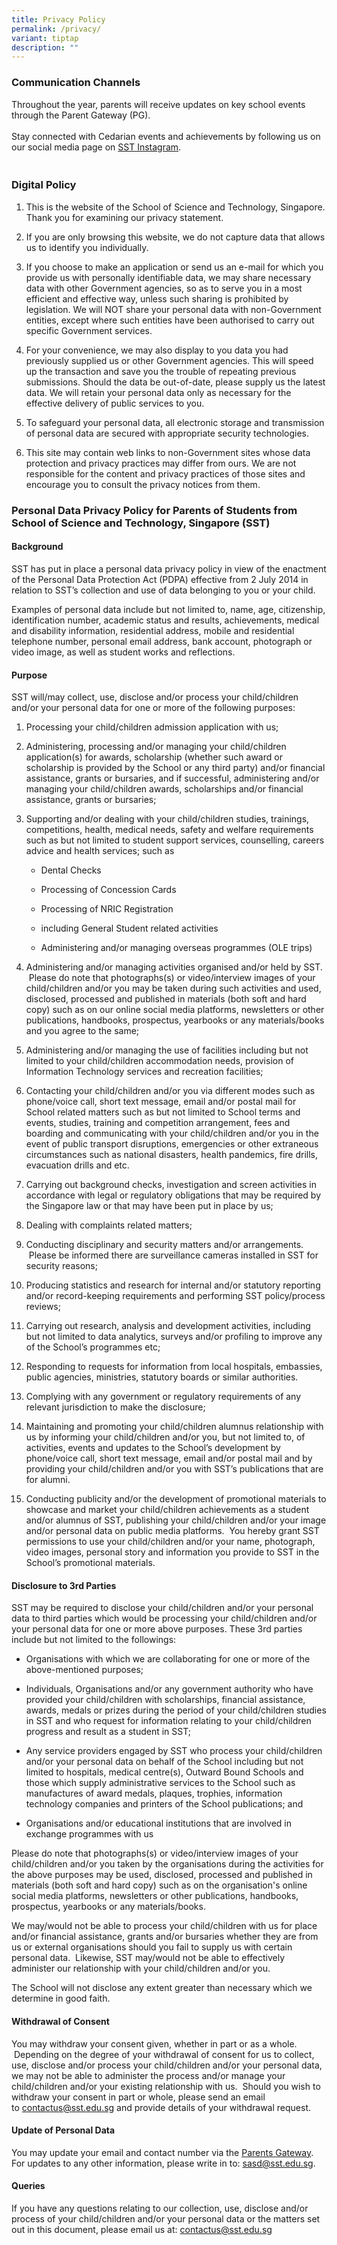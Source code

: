 ```yaml
---
title: Privacy Policy
permalink: /privacy/
variant: tiptap
description: ""
---
```

<h3><strong>Communication Channels</strong></h3>
<p>Throughout the year, parents will receive updates on key school events
through the Parent Gateway (PG).
<br>
<br>Stay connected with Cedarian events and achievements by following us on
our social media page on <a href="https://www.instagram.com/sst_edu_sg/" rel="noopener nofollow" target="_blank">SST Instagram</a>.</p>
<h3><br><strong>Digital Policy</strong></h3>
<ol data-tight="true" class="tight">
<li>
<p>This is the website of the School of Science and Technology, Singapore.
Thank you for examining our privacy statement.</p>
</li>
<li>
<p>If you are only browsing this website, we do not capture data that allows
us to identify you individually.</p>
</li>
<li>
<p>If you choose to make an application or send us an e-mail for which you
provide us with personally identifiable data, we may share necessary data
with other Government agencies, so as to serve you in a most efficient
and effective way, unless such sharing is prohibited by legislation. We
will NOT share your personal data with non-Government entities, except
where such entities have been authorised to carry out specific Government
services.</p>
</li>
<li>
<p>For your convenience, we may also display to you data you had previously
supplied us or other Government agencies. This will speed up the transaction
and save you the trouble of repeating previous submissions. Should the
data be out-of-date, please supply us the latest data. We will retain your
personal data only as necessary for the effective delivery of public services
to you.</p>
</li>
<li>
<p>To safeguard your personal data, all electronic storage and transmission
of personal data are secured with appropriate security technologies.</p>
</li>
<li>
<p>This site may contain web links to non-Government sites whose data protection
and privacy practices may differ from ours. We are not responsible for
the content and privacy practices of those sites and encourage you to consult
the privacy notices from them.</p>
</li>
</ol>
<h3><strong>Personal Data Privacy Policy for Parents of Students from School of Science and Technology, Singapore (SST)</strong></h3>
<h4><strong>Background</strong></h4>
<p>SST has put in place a personal data privacy policy in view of the enactment
of the Personal Data Protection Act (PDPA) effective from 2 July 2014 in
relation to SST’s collection and use of data belonging to you or your child.</p>
<p>Examples of personal data include but not limited to, name, age, citizenship,
identification number, academic status and results, achievements, medical
and disability information, residential address, mobile and residential
telephone number, personal email address, bank account, photograph or video
image, as well as student works and reflections.</p>
<h4><strong>Purpose</strong></h4>
<p>SST will/may collect, use, disclose and/or process your child/children
and/or your personal data for one or more of the following purposes:</p>
<ol data-tight="true" class="tight">
<li>
<p>Processing your child/children admission application with us;</p>
</li>
<li>
<p>Administering, processing and/or managing your child/children application(s)
for awards, scholarship (whether such award or scholarship is provided
by the School or any third party) and/or financial assistance, grants or
bursaries, and if successful, administering and/or managing your child/children
awards, scholarships and/or financial assistance, grants or bursaries;</p>
</li>
<li>
<p>Supporting and/or dealing with your child/children studies, trainings,
competitions, health, medical needs, safety and welfare requirements such
as but not limited to student support services, counselling, careers advice
and health services; such as</p>
<ul data-tight="true" class="tight">
<li>
<p>Dental Checks</p>
</li>
<li>
<p>Processing of Concession Cards</p>
</li>
<li>
<p>Processing of NRIC Registration</p>
</li>
<li>
<p>including General Student related activities</p>
</li>
<li>
<p>Administering and/or managing overseas programmes (OLE trips)</p>
</li>
</ul>
</li>
<li>
<p>Administering and/or managing activities organised and/or held by SST.
&nbsp;Please do note that photographs(s) or video/interview images of your
child/children and/or you may be taken during such activities and used,
disclosed, processed and published in materials (both soft and hard copy)
such as on our online social media platforms, newsletters or other publications,
handbooks, prospectus, yearbooks or any materials/books and you agree to
the same;</p>
</li>
<li>
<p>Administering and/or managing the use of facilities including but not
limited to your child/children accommodation needs, provision of Information
Technology services and recreation facilities;</p>
</li>
<li>
<p>Contacting your child/children and/or you via different modes such as
phone/voice call, short text message, email and/or postal mail for School
related matters such as but not limited to School terms and events, studies,
training and competition arrangement, fees and boarding and communicating
with your child/children and/or you in the event of public transport disruptions,
emergencies or other extraneous circumstances such as national disasters,
health pandemics, fire drills, evacuation drills and etc.</p>
</li>
<li>
<p>Carrying out background checks, investigation and screen activities in
accordance with legal or regulatory obligations that may be required by
the Singapore law or that may have been put in place by us;</p>
</li>
<li>
<p>Dealing with complaints related matters;</p>
</li>
<li>
<p>Conducting disciplinary and security matters and/or arrangements. &nbsp;Please
be informed there are surveillance cameras installed in SST for security
reasons;</p>
</li>
<li>
<p>Producing statistics and research for internal and/or statutory reporting
and/or record-keeping requirements and performing SST policy/process reviews;</p>
</li>
<li>
<p>Carrying out research, analysis and development activities, including
but not limited to data analytics, surveys and/or profiling to improve
any of the School’s programmes etc;</p>
</li>
<li>
<p>Responding to requests for information from local hospitals, embassies,
public agencies, ministries, statutory boards or similar authorities.</p>
</li>
<li>
<p>Complying with any government or regulatory requirements of any relevant
jurisdiction to make the disclosure;</p>
</li>
<li>
<p>Maintaining and promoting your child/children alumnus relationship with
us by informing your child/children and/or you, but not limited to, of
activities, events and updates to the School’s development by phone/voice
call, short text message, email and/or postal mail and by providing your
child/children and/or you with SST’s publications that are for alumni.</p>
</li>
<li>
<p>Conducting publicity and/or the development of promotional materials to
showcase and market your child/children achievements as a student and/or
alumnus of SST, publishing your child/children and/or your image and/or
personal data on public media platforms. &nbsp;You hereby grant SST permissions
to use your child/children and/or your name, photograph, video images,
personal story and information you provide to SST in the School’s promotional
materials.</p>
</li>
</ol>
<h4><strong>Disclosure to 3rd Parties</strong></h4>
<p>SST may be required to disclose your child/children and/or your personal
data to third parties which would be processing your child/children and/or
your personal data for one or more above purposes. These 3rd parties include
but not limited to the followings:</p>
<ul data-tight="true" class="tight">
<li>
<p>Organisations with which we are collaborating for one or more of the above-mentioned
purposes;</p>
</li>
<li>
<p>Individuals, Organisations and/or any government authority who have provided
your child/children with scholarships, financial assistance, awards, medals
or prizes during the period of your child/children studies in SST and who
request for information relating to your child/children progress and result
as a student in SST;</p>
</li>
<li>
<p>Any service providers engaged by SST who process your child/children and/or
your personal data on behalf of the School including but not limited to
hospitals, medical centre(s), Outward Bound Schools and those which supply
administrative services to the School such as manufactures of award medals,
plaques, trophies, information technology companies and printers of the
School publications; and</p>
</li>
<li>
<p>Organisations and/or educational institutions that are involved in exchange
programmes with us</p>
</li>
</ul>
<p>Please do note that photographs(s) or video/interview images of your child/children
and/or you taken by the organisations during the activities for the above
purposes may be used, disclosed, processed and published in materials (both
soft and hard copy) such as on the organisation's online social media platforms,
newsletters or other publications, handbooks, prospectus, yearbooks or
any materials/books.</p>
<p>We may/would not be able to process your child/children with us for place
and/or financial assistance, grants and/or bursaries whether they are from
us or external organisations should you fail to supply us with certain
personal data. &nbsp;Likewise, SST may/would not be able to effectively
administer our relationship with your child/children and/or you.</p>
<p>The School will not disclose any extent greater than necessary which we
determine in good faith.</p>
<h4><strong>Withdrawal of Consent</strong></h4>
<p>You may withdraw your consent given, whether in part or as a whole. &nbsp;Depending
on the degree of your withdrawal of consent for us to collect, use, disclose
and/or process your child/children and/or your personal data, we may not
be able to administer the process and/or manage your child/children and/or
your existing relationship with us. &nbsp;Should you wish to withdraw your
consent in part or whole, please send an email to&nbsp;<a href="mailto:contactus@sst.edu.sg" rel="noopener noreferrer nofollow" target="_blank">contactus@sst.edu.sg</a>&nbsp;and
provide details of your withdrawal request.</p>
<h4><strong>Update of Personal Data</strong></h4>
<p>You may update your email and contact number via the&nbsp;<a href="https://pg.moe.edu.sg/" rel="noopener noreferrer nofollow" target="_blank">Parents Gateway</a>.
For updates to any other information, please write in to:&nbsp;<a href="mailto:sasd@sst.edu.sg" rel="noopener noreferrer nofollow" target="_blank">sasd@sst.edu.sg</a>.</p>
<h4><strong>Queries</strong></h4>
<p>If you have any questions relating to our collection, use, disclose and/or
process of your child/children and/or your personal data or the matters
set out in this document, please email us at:&nbsp;<a href="mailto:contactus@sst.edu.sg" rel="noopener noreferrer nofollow" target="_blank">contactus@sst.edu.sg</a>
</p>